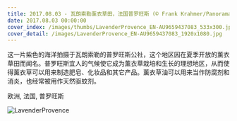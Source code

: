```yaml
---
title: 2017.08.03 - 瓦朗索勒薰衣草田，法国普罗旺斯 (© Frank Krahmer/Panorama Stock)
date: 2017.08.03 00:00:00
cover_index: /images/thumbs/LavenderProvence_EN-AU9659437083_533x300.jpg
cover_detail: /images/LavenderProvence_EN-AU9659437083_1920x1080.jpg
---
```


这一片紫色的海洋拍摄于瓦朗索勒的普罗旺斯公社，这个地区因在夏季开放的薰衣草田而闻名。普罗旺斯宜人的气候使它成为薰衣草栽培和生长的理想地区，从而使得薰衣草可以用来制造肥皂、化妆品和其它产品。薰衣草油可以用来当作防腐剂和消炎，也经常被用作天然驱蚊剂。

欧洲, 法国, 普罗旺斯

![LavenderProvence](/images/LavenderProvence_EN-AU9659437083_1920x1080.jpg)
